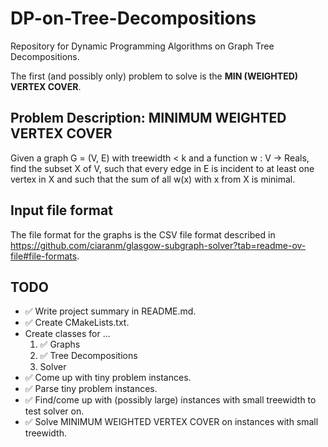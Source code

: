 # DP-on-Tree-Decompositions
Repository for Dynamic Programming Algorithms on Graph Tree Decompositions.

The first (and possibly only) problem to solve is the __MIN (WEIGHTED) VERTEX COVER__.

## Problem Description: MINIMUM WEIGHTED VERTEX COVER
Given a graph G = (V, E) with treewidth < k and a function w : V -> Reals, find the subset X of V, such that every edge in E is incident to at least one vertex in X and such that the sum of all w(x) with x from X is minimal.

## Input file format
The file format for the graphs is the CSV file format described in https://github.com/ciaranm/glasgow-subgraph-solver?tab=readme-ov-file#file-formats.

## TODO

- ✅ Write project summary in README.md.
- ✅ Create CMakeLists.txt.
- Create classes for ...
    1. ✅ Graphs
    2. ✅ Tree Decompositions
    3. Solver
- ✅ Come up with tiny problem instances.
- ✅ Parse tiny problem instances.
- ✅ Find/come up with (possibly large) instances with small treewidth to test solver on.
- ✅ Solve MINIMUM WEIGHTED VERTEX COVER on instances with small treewidth.

